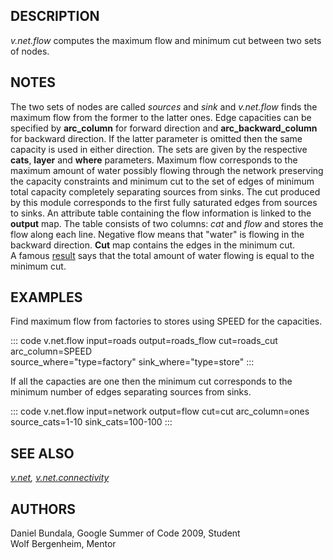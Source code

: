## DESCRIPTION

*v.net.flow* computes the maximum flow and minimum cut between two sets
of nodes.

## NOTES

The two sets of nodes are called *sources* and *sink* and *v.net.flow*
finds the maximum flow from the former to the latter ones. Edge
capacities can be specified by **arc_column** for forward direction and
**arc_backward_column** for backward direction. If the latter parameter
is omitted then the same capacity is used in either direction. The sets
are given by the respective **cats**, **layer** and **where**
parameters. Maximum flow corresponds to the maximum amount of water
possibly flowing through the network preserving the capacity constraints
and minimum cut to the set of edges of minimum total capacity completely
separating sources from sinks. The cut produced by this module
corresponds to the first fully saturated edges from sources to sinks. An
attribute table containing the flow information is linked to the
**output** map. The table consists of two columns: *cat* and *flow* and
stores the flow along each line. Negative flow means that \"water\" is
flowing in the backward direction. **Cut** map contains the edges in the
minimum cut.\
A famous [result](http://en.wikipedia.org/wiki/Max-flow_min-cut_theorem)
says that the total amount of water flowing is equal to the minimum cut.

## EXAMPLES

Find maximum flow from factories to stores using SPEED for the
capacities.

::: code
    v.net.flow input=roads output=roads_flow cut=roads_cut arc_column=SPEED \
               source_where="type=factory" sink_where="type=store"
:::

If all the capacties are one then the minimum cut corresponds to the
minimum number of edges separating sources from sinks.

::: code
    v.net.flow input=network output=flow cut=cut arc_column=ones \
               source_cats=1-10 sink_cats=100-100
:::

## SEE ALSO

*[v.net](v.net.html), [v.net.connectivity](v.net.connectivity.html)*

## AUTHORS

Daniel Bundala, Google Summer of Code 2009, Student\
Wolf Bergenheim, Mentor
